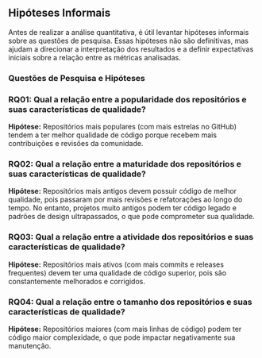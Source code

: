 ## Hipóteses Informais  

Antes de realizar a análise quantitativa, é útil levantar hipóteses informais sobre as questões de pesquisa. Essas hipóteses não são definitivas, mas ajudam a direcionar a interpretação dos resultados e a definir expectativas iniciais sobre a relação entre as métricas analisadas.  

### Questões de Pesquisa e Hipóteses  

### RQ01: Qual a relação entre a popularidade dos repositórios e suas características de qualidade?  
**Hipótese:** Repositórios mais populares (com mais estrelas no GitHub) tendem a ter melhor qualidade de código porque recebem mais contribuições e revisões da comunidade. 

### RQ02: Qual a relação entre a maturidade dos repositórios e suas características de qualidade?  
**Hipótese:** Repositórios mais antigos devem possuir código de melhor qualidade, pois passaram por mais revisões e refatorações ao longo do tempo. No entanto, projetos muito antigos podem ter código legado e padrões de design ultrapassados, o que pode comprometer sua qualidade.  

### RQ03: Qual a relação entre a atividade dos repositórios e suas características de qualidade?  
**Hipótese:** Repositórios mais ativos (com mais commits e releases frequentes) devem ter uma qualidade de código superior, pois são constantemente melhorados e corrigidos. 

### RQ04: Qual a relação entre o tamanho dos repositórios e suas características de qualidade?  
**Hipótese:** Repositórios maiores (com mais linhas de código) podem ter código maior complexidade, o que pode impactar negativamente sua manutenção.  
